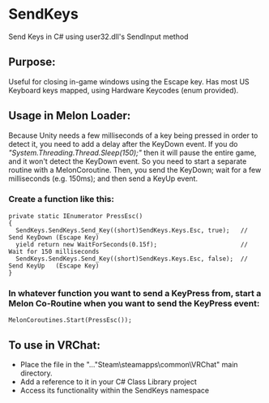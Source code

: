 # SendKeys
Send Keys in C# using user32.dll's SendInput method

## Purpose:

Useful for closing in-game windows using the Escape key. Has most US Keyboard keys mapped, using Hardware Keycodes (enum provided).

## Usage in Melon Loader:

Because Unity needs a few milliseconds of a key being pressed in order to detect it, you need to add a delay after the KeyDown event.  If you do *"System.Threading.Thread.Sleep(150);"* then it will pause the entire game, and it won't detect the KeyDown event.  So you need to start a separate routine with a MelonCoroutine. Then, you send the KeyDown; wait for a few milliseconds (e.g. 150ms); and then send a KeyUp event.

### Create a function like this:

    private static IEnumerator PressEsc()
	{
	  SendKeys.SendKeys.Send_Key((short)SendKeys.Keys.Esc, true);   // Send KeyDown (Escape Key)
	  yield return new WaitForSeconds(0.15f);                       // Wait for 150 milliseconds
	  SendKeys.SendKeys.Send_Key((short)SendKeys.Keys.Esc, false);  // Send KeyUp   (Escape Key) 
	}
    
### In whatever function you want to send a KeyPress from, start a Melon Co-Routine when you want to send the KeyPress event:

    MelonCoroutines.Start(PressEsc());

## To use in VRChat:
* Place the file in the "..."Steam\steamapps\common\VRChat" main directory. 
* Add a reference to it in your C# Class Library project
* Access its functionality within the SendKeys namespace
